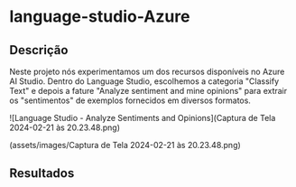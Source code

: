 # language-studio-Azure

## Descrição

Neste projeto nós experimentamos um dos recursos disponíveis no Azure AI Studio.
Dentro do Language Studio, escolhemos a categoria "Classify Text" e depois a fature
"Analyze sentiment and mine opinions" para extrair os "sentimentos" de exemplos fornecidos
em diversos formatos.

![Language Studio - Analyze Sentiments and Opinions](Captura de Tela 2024-02-21 às 20.23.48.png)

(assets/images/Captura de Tela 2024-02-21 às 20.23.48.png)

## Resultados


